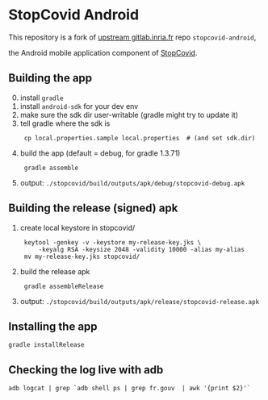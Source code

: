 StopCovid Android
=================

This repository is a fork of [upstream gitlab.inria.fr][upstream]
repo `stopcovid-android`,

the Android mobile application component of [StopCovid][StopCovid].


Building the app
----------------

0. install `gradle`
1. install `android-sdk` for your dev env
2. make sure the sdk dir user-writable (gradle might try to update it)
3. tell gradle where the sdk is
   ```
	cp local.properties.sample local.properties  # (and set sdk.dir)
   ```
4. build the app (default = debug, for gradle 1.3.71)
   ```
	gradle assemble
   ```
5. output: `./stopcovid/build/outputs/apk/debug/stopcovid-debug.apk`


Building the release (signed) apk
---------------------------------

1. create local keystore in stopcovid/
   ```
	keytool -genkey -v -keystore my-release-key.jks \
		-keyalg RSA -keysize 2048 -validity 10000 -alias my-alias
	mv my-release-key.jks stopcovid/
   ```
2. build the release apk
   ```
	gradle assembleRelease
   ```
3. output: `./stopcovid/build/outputs/apk/release/stopcovid-release.apk`


Installing the app
------------------

	gradle installRelease


Checking the log live with adb
------------------------------

	adb logcat | grep `adb shell ps | grep fr.gouv  | awk '{print $2}'`



[StopCovid]: https://gitlab.inria.fr/stopcovid19/accueil/
[upstream]:  https://gitlab.inria.fr/stopcovid19/stopcovid-android/
